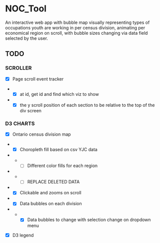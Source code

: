 # NOC_Tool

An interactive web app with bubble map visually representing types of occupations youth are working in per census division, animating per economical region on scroll, with bubble sizes changing via data field selected by the user. 


## TODO

### SCROLLER
- [x] Page scroll event tracker
- - [x] at id, get id and find which viz to show
- - [x] the y scroll position of each section to be relative to the top
        of the div screen
### D3 CHARTS
- [x] Ontario census division map
- - [x] Choropleth fill based on csv YJC data
- - - [ ] Different color fills for each region
- - - [ ] REPLACE DELETED DATA
- - [x] Clickable and zooms on scroll
- - [x] Data bubbles on each division
- - - [x] Data bubbles to change with selection change on dropdown menu
- [x] D3 legend 

